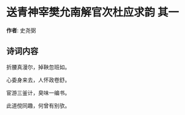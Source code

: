 # 送青神宰樊允南解官次杜应求韵  其一

**作者**: 史尧弼

## 诗词内容

折腰真漫尔，掉鞅忽班如。

心委身来去，人怀政卷舒。

宦游三釜计，臭味一编书。

此道傥同趣，何曾有别欤。

